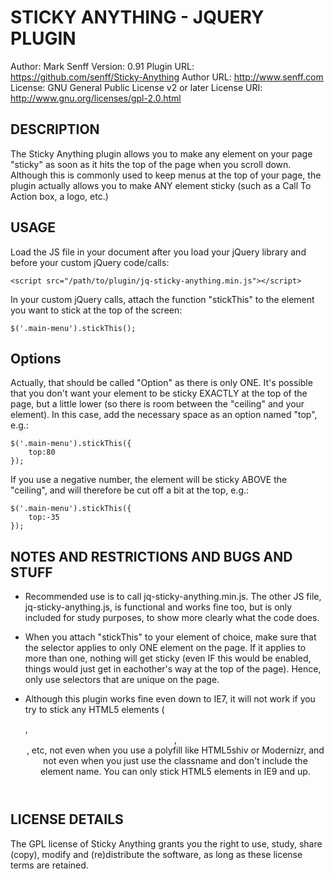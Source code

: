 STICKY ANYTHING - JQUERY PLUGIN
============================================

Author: Mark Senff
Version: 0.91
Plugin URL: https://github.com/senff/Sticky-Anything
Author URL: http://www.senff.com
License: GNU General Public License v2 or later
License URI: http://www.gnu.org/licenses/gpl-2.0.html



DESCRIPTION
-----------
The Sticky Anything plugin allows you to make any element on your page "sticky" as soon as it hits the top of the page when you scroll down. Although this is commonly used to keep menus at the top of your page, the plugin actually allows you to make ANY element sticky (such as a Call To Action box, a logo, etc.)



USAGE
-----

Load the JS file in your document after you load your jQuery library and before your custom jQuery code/calls:

    <script src="/path/to/plugin/jq-sticky-anything.min.js"></script>

In your custom jQuery calls, attach the function "stickThis" to the element you want to stick at the top of the screen:

    $('.main-menu').stickThis();


Options
-------

Actually, that should be called "Option" as there is only ONE. It's possible that you don't want your element to be sticky EXACTLY at the top of the page, but a little lower (so there is room between the "ceiling" and your element). In this case, add the necessary space as an option named "top", e.g.:

    $('.main-menu').stickThis({
        top:80
    });

If you use a negative number, the element will be sticky ABOVE the "ceiling", and will therefore be cut off a bit at the top, e.g.:

    $('.main-menu').stickThis({
        top:-35
    });



NOTES AND RESTRICTIONS AND BUGS AND STUFF
-----------------------------------------

- Recommended use is to call jq-sticky-anything.min.js. The other JS file, jq-sticky-anything.js, is functional and works fine too, but is only included for study purposes, to show more clearly what the code does.

- When you attach "stickThis" to your element of choice, make sure that the selector applies to only ONE element on the page. If it applies to more than one, nothing will get sticky (even IF this would be enabled, things would just get in eachother's way at the top of the page). Hence, only use selectors that are unique on the page.

- Although this plugin works fine even down to IE7, it will not work if you try to stick any HTML5 elements (<NAV>, <HEADER>, <ARTICLE>, etc, not even when you use a polyfill like HTML5shiv or Modernizr, and not even when you just use the classname and don't include the element name. You can only stick HTML5 elements in IE9 and up.



LICENSE DETAILS
---------------
The GPL license of Sticky Anything grants you the right to use, study, share (copy), modify and (re)distribute the software, as long as these license terms are retained. 






